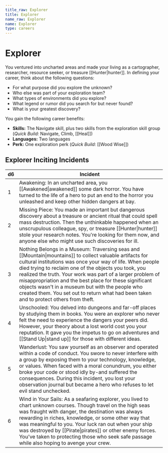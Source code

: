 ```yaml
---
title_raw: Explorer
title: Explorer
name_raw: Explorer
name: Explorer
type: careers
---
```


# Explorer

You ventured into uncharted areas and made your living as a cartographer, researcher, resource seeker, or treasure [[Hunter|hunter]]. In defining your career, think about the following questions:

- For what purpose did you explore the unknown?
- Who else was part of your exploration team?
- What types of environments did you explore?
- What legend or rumor did you search for but never found?
- What is your greatest discovery?

You gain the following career benefits:

- **Skills:** The Navigate skill, plus two skills from the exploration skill group (*Quick Build:* Navigate, Climb, [[Heal]])
- **Languages:** Two languages
- **Perk:** One exploration perk (*Quick Build:* [[Wood Wise]])

## Explorer Inciting Incidents

| d6  | Incident                                                                                                                                                                                                                                                                                                                                                                                                                                                                                             |
| --- | ---------------------------------------------------------------------------------------------------------------------------------------------------------------------------------------------------------------------------------------------------------------------------------------------------------------------------------------------------------------------------------------------------------------------------------------------------------------------------------------------------- |
| 1   | Awakening: In an uncharted area, you [[Awakened\|awakened]] some dark horror. You have turned to the life of a hero to put an end to the horror you unleashed and keep other hidden dangers at bay.                                                                                                                                                                                                                                                                                                  |
| 2   | Missing Piece: You made an important but dangerous discovery about a treasure or ancient ritual that could spell mass destruction. Then the unthinkable happened when an unscrupulous colleague, spy, or treasure [[Hunter\|hunter]] stole your research notes. You're looking for them now, and anyone else who might use such discoveries for ill.                                                                                                                                                 |
| 3   | Nothing Belongs in a Museum: Traversing seas and [[Mountain\|mountains]] to collect valuable artifacts for cultural institutions was once your way of life. When people died trying to reclaim one of the objects you took, you realized the truth. Your work was part of a larger problem of misappropriation and the best place for these significant objects wasn't in a museum but with the people who created them. You set out to return what had been taken and to protect others from theft. |
| 4   | Unschooled: You delved into dungeons and far-off places by studying them in books. You were an explorer who never felt the need to experience the dangers your peers did. However, your theory about a lost world cost you your reputation. It gave you the impetus to go on adventures and [[Stand Up\|stand up]] for those with different ideas.                                                                                                                                                   |
| 5   | Wanderlust: You saw yourself as an observer and operated within a code of conduct. You swore to never interfere with a group by exposing them to your technology, knowledge, or values. When faced with a moral conundrum, you either broke your code or stood idly by-and suffered the consequences. During this incident, you lost your observation journal but became a hero who refuses to let evil stand unchecked.                                                                             |
| 6   | Wind in Your Sails: As a seafaring explorer, you lived to chart unknown courses. Though travel on the high seas was fraught with danger, the destination was always rewarding in riches, knowledge, or some other way that was meaningful to you. Your luck ran out when your ship was destroyed by [[Pirate\|pirates]] or other enemy forces. You've taken to protecting those who seek safe passage while also hoping to avenge your crew.                                                         |

